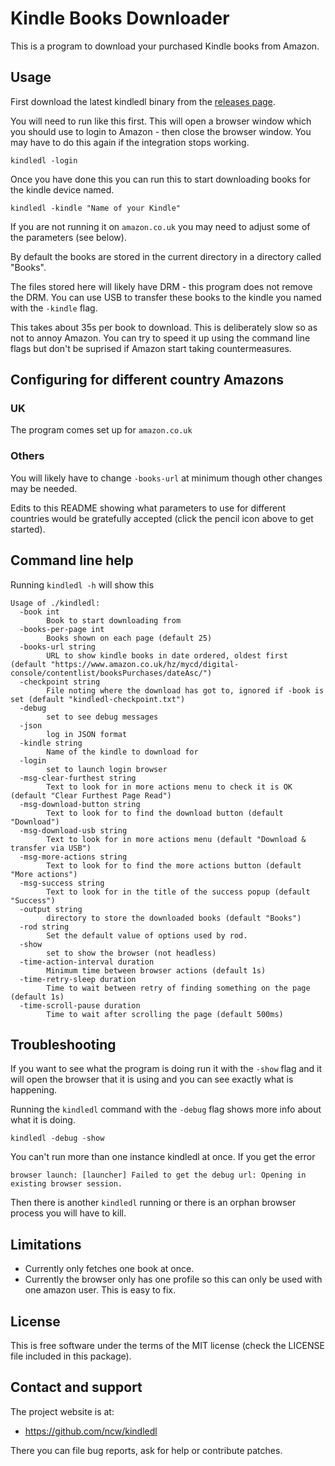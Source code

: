 # Kindle Books Downloader

This is a program to download your purchased Kindle books from Amazon.

## Usage

First download the latest kindledl binary from the [releases page](https://github.com/ncw/kindledl/releases/latest).

You will need to run like this first. This will open a browser window which you should use to login to Amazon - then close the browser window. You may have to do this again if the integration stops working.

    kindledl -login

Once you have done this you can run this to start downloading books for the kindle device named.

    kindledl -kindle "Name of your Kindle"

If you are not running it on `amazon.co.uk` you may need to adjust some of the parameters (see below).

By default the books are stored in the current directory in a directory called "Books".

The files stored here will likely have DRM - this program does not remove the DRM. You can use USB to transfer these books to the kindle you named with the `-kindle` flag.

This takes about 35s per book to download. This is deliberately slow so as not to annoy Amazon. You can try to speed it up using the command line flags but don't be suprised if Amazon start taking countermeasures.

## Configuring for different country Amazons

### UK

The program comes set up for `amazon.co.uk`

### Others

You will likely have to change `-books-url` at minimum though other changes may be needed.

Edits to this README showing what parameters to use for different countries would be gratefully accepted (click the pencil icon above to get started).

## Command line help

Running `kindledl -h` will show this

```
Usage of ./kindledl:
  -book int
    	Book to start downloading from
  -books-per-page int
    	Books shown on each page (default 25)
  -books-url string
    	URL to show kindle books in date ordered, oldest first (default "https://www.amazon.co.uk/hz/mycd/digital-console/contentlist/booksPurchases/dateAsc/")
  -checkpoint string
    	File noting where the download has got to, ignored if -book is set (default "kindledl-checkpoint.txt")
  -debug
    	set to see debug messages
  -json
    	log in JSON format
  -kindle string
    	Name of the kindle to download for
  -login
    	set to launch login browser
  -msg-clear-furthest string
    	Text to look for in more actions menu to check it is OK (default "Clear Furthest Page Read")
  -msg-download-button string
    	Text to look for to find the download button (default "Download")
  -msg-download-usb string
    	Text to look for in more actions menu (default "Download & transfer via USB")
  -msg-more-actions string
    	Text to look for to find the more actions button (default "More actions")
  -msg-success string
    	Text to look for in the title of the success popup (default "Success")
  -output string
    	directory to store the downloaded books (default "Books")
  -rod string
    	Set the default value of options used by rod.
  -show
    	set to show the browser (not headless)
  -time-action-interval duration
    	Minimum time between browser actions (default 1s)
  -time-retry-sleep duration
    	Time to wait between retry of finding something on the page (default 1s)
  -time-scroll-pause duration
    	Time to wait after scrolling the page (default 500ms)
```

## Troubleshooting

If you want to see what the program is doing run it with the `-show` flag and it will open the browser that it is using and you can see exactly what is happening.

Running the `kindledl` command with the `-debug` flag shows more info about what it is doing.

    kindledl -debug -show

You can't run more than one instance kindledl at once. If you get the error 

    browser launch: [launcher] Failed to get the debug url: Opening in existing browser session.

Then there is another `kindledl` running or there is an orphan browser process you will have to kill.

## Limitations

- Currently only fetches one book at once.
- Currently the browser only has one profile so this can only be used with one amazon user. This is easy to fix.

## License

This is free software under the terms of the MIT license (check the LICENSE file included in this package).

## Contact and support

The project website is at:

- https://github.com/ncw/kindledl

There you can file bug reports, ask for help or contribute patches.
